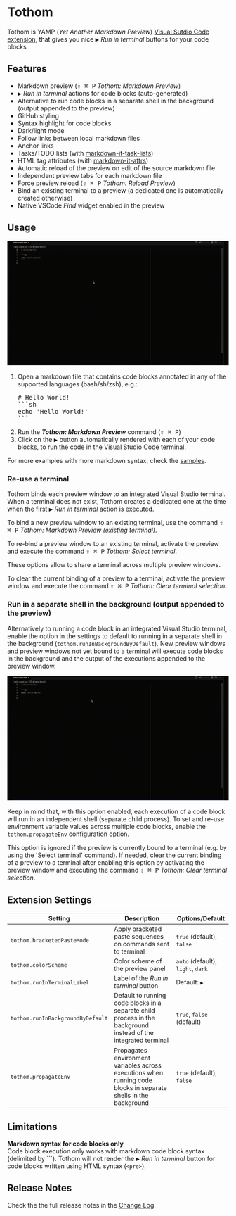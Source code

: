# Tothom

Tothom is YAMP (_Yet Another Markdown Preview_) [Visual Sutdio Code extension](https://marketplace.visualstudio.com/items?itemName=guicassolato.tothom),
that gives you nice <kbd>▶️</kbd> _Run in terminal_ buttons for your code blocks

## Features

- Markdown preview (<kbd>⇧ ⌘ P</kbd></kbd> _Tothom: Markdown Preview_)
- <kbd>▶️</kbd> _Run in terminal_ actions for code blocks (auto-generated)
- Alternative to run code blocks in a separate shell in the background (output appended to the preview)
- GitHub styling
- Syntax highlight for code blocks
- Dark/light mode
- Follow links between local markdown files
- Anchor links
- Tasks/TODO lists (with [markdown-it-task-lists](https://www.npmjs.com/package/markdown-it-task-lists))
- HTML tag attributes (with [markdown-it-attrs](https://www.npmjs.com/package/markdown-it-attrs))
- Automatic reload of the preview on edit of the source markdown file
- Independent preview tabs for each markdown file
- Force preview reload (<kbd>⇧ ⌘ P</kbd></kbd> _Tothom: Reload Preview_)
- Bind an existing terminal to a preview (a dedicated one is automatically created otherwise)
- Native VSCode _Find_ widget enabled in the preview

## Usage

![Usage](./resources/usage.gif)

1. Open a markdown file that contains code blocks annotated in any of the supported languages (bash/sh/zsh), e.g.:
   <pre>
   # Hello World!
   ```sh
   echo 'Hello World!'
   ```
   </pre>
2. Run the **_Tothom: Markdown Preview_** command (<kbd>⇧ ⌘ P</kbd>)
3. Click on the <kbd>▶️</kbd> button automatically rendered with each of your code blocks, to run the code in the Visual Studio Code terminal.

For more examples with more markdown syntax, check the [samples](samples/tothom.md).

### Re-use a terminal

Tothom binds each preview window to an integrated Visual Studio terminal.
When a terminal does not exist, Tothom creates a dedicated one at the time when the first <kbd>▶️</kbd> _Run in terminal_ action is executed.

To bind a new preview window to an existing terminal, use the command <kbd>⇧ ⌘ P</kbd> _Tothom: Markdown Preview (existing terminal)_.

To re-bind a preview window to an existing terminal, activate the preview and execute the command <kbd>⇧ ⌘ P</kbd> _Tothom: Select terminal_.

These options allow to share a terminal across multiple preview windows.

To clear the current binding of a preview to a terminal, activate the preview window and execute the command <kbd>⇧ ⌘ P</kbd> _Tothom: Clear terminal selection_.

### Run in a separate shell in the background (output appended to the preview)

Alternatively to running a code block in an integrated Visual Studio terminal, enable the option in the settings to default to running in a separate shell in the background (`tothom.runInBackgroundByDefault`).
New preview windows and preview windows not yet bound to a terminal will execute code blocks in the background and the output of the executions appended to the preview window.

![Run in background](./resources/run-in-background.gif)

Keep in mind that, with this option enabled, each execution of a code block will run in an independent shell (separate child process).
To set and re-use environment variable values across multiple code blocks, enable the `tothom.propagateEnv` configuration option.

This option is ignored if the preview is currently bound to a terminal (e.g. by using the 'Select terminal' command).
If needed, clear the current binding of a preview to a terminal after enabling this option by activating the preview window and executing the command <kbd>⇧ ⌘ P</kbd> _Tothom: Clear terminal selection_.

## Extension Settings

| Setting                           | Description                                                                                                      | Options/Default                   |
|-----------------------------------|------------------------------------------------------------------------------------------------------------------|-----------------------------------|
| `tothom.bracketedPasteMode`       | Apply bracketed paste sequences on commands sent to terminal                                                     | `true` (default), `false`         |
| `tothom.colorScheme`              | Color scheme of the preview panel                                                                                | `auto` (default), `light`, `dark` |
| `tothom.runInTerminalLabel`       | Label of the _Run in terminal_ button                                                                            | Default: `▶️`                      |
| `tothom.runInBackgroundByDefault` | Default to running code blocks in a separate child process in the background instead of the integrated terminal  | `true`, `false` (default)         |
| `tothom.propagateEnv`             | Propagates environment variables across executions when running code blocks in separate shells in the background | `true` (default), `false`         |

## Limitations

**Markdown syntax for code blocks only**<br/>
Code block execution only works with markdown code block syntax (delimited by ```).
Tothom will not render the <kbd>▶️</kbd> _Run in terminal_ button for code blocks written using HTML syntax (`<pre>`).

## Release Notes

Check the the full release notes in the [Change Log](./CHANGELOG.md).
